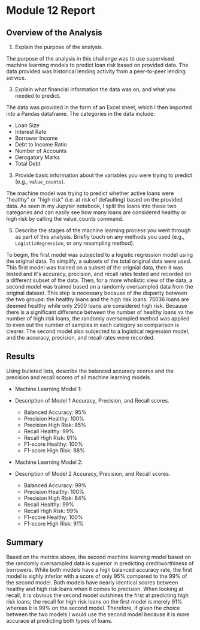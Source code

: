# Module 12 Report

## Overview of the Analysis
1. Explain the purpose of the analysis.
   
The purpose of the analysis in this challenge was to use supervised machine learning models to predict loan risk based on provided data. The data provided was historical lending activity from a peer-to-peer lending service. 

3.  Explain what financial information the data was on, and what you needed to predict.
   
The data was provided in the form of an Excel sheet, which I then imported into a Pandas dataframe. The categories in the data include: 
  * Loan Size
  * Interest Rate
  * Borrower Income
  * Debt to Income Ratio
  * Number of Accounts
  * Derogatory Marks 
  * Total Debt

3.  Provide basic information about the variables you were trying to predict (e.g., `value_counts`).
   
The machine model was trying to predict whether active loans were "healthy" or "high risk" (i.e. at risk of defaulting) based on the provided data. As seen in my Jupyter notebook, I split the loans into these two categories and can easily see how many loans are considered healthy or high risk by calling the value_counts command. 

5.  Describe the stages of the machine learning process you went through as part of this analysis. Briefly touch on any methods you used (e.g., `LogisticRegression`, or any resampling method).
   
To begin, the first model was subjected to a logistic regression model using the original data. To simplify, a subsets of the total original data were used. This first model was trained on a subset of the orignial data, then it was tested and it's accuracy, precision, and recall rates tested and recorded on a different subset of the data. 
Then, for a more wholistic view of the data, a second model was trained based on a randomly oversampled data from the original dataset. This step is necessary because of the disparity between the two groups: the healthy loans and the high risk loans. 
75036 loans are deemed healthy while only 2500 loans are considered high risk. Because there is a significant difference between the number of healthy loans vs the number of high risk loans, the randomly oversampled method was applied to even out the number of samples in each category so comparison is clearer.  The second model also subjected to a logistical regression model, and the accuracy, precision, and recall rates were recorded. 

## Results
Using bulleted lists, describe the balanced accuracy scores and the precision and recall scores of all machine learning models.

* Machine Learning Model 1:
* Description of Model 1 Accuracy, Precision, and Recall scores.
  * Balanced Accuracy: 95%
  * Precision Healthy: 100% 
  * Precision High Risk: 85% 
  * Recall Healthy: 99% 
  * Recall High Risk: 91% 
  * F1-score Healthy: 100% 
  * F1-score High Risk: 88% 



* Machine Learning Model 2:
* Description of Model 2 Accuracy, Precision, and Recall scores.
  * Balanced Accuracy: 99%
  * Precision Healthy: 100% 
  * Precision High Risk: 84%
  * Recall Healthy: 99%
  * Recall High Risk: 99%
  * F1-score Healthy: 100% 
  * F1-score High Risk: 91% 

## Summary
Based on the metrics above, the second machine learning model based on the randomly oversampled data is superior in predicting creditworthiness of borrowers. While both models have a high balanced accuracy rate, the first model is sighly inferior with a score of only 95% compared to the 99% of the second model. Both models have nearly identical scores between healthy and high risk loans when it comes to precision. When looking at recall, it is obvious the second model outshines the first at predicting high risk loans; the recall for high risk loans on the first model is merely 91% whereas it is 99% on the second model. Therefore, if given the choice between the two models I would use the second model because it is more accurace at predicting both types of loans. 
